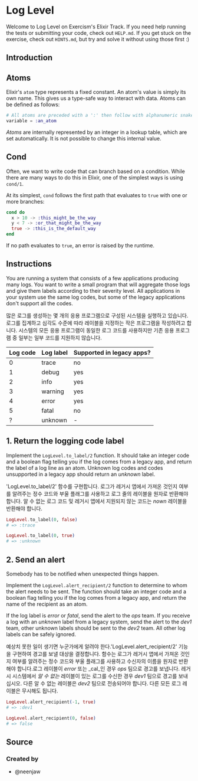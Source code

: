 # Log Level

Welcome to Log Level on Exercism's Elixir Track.
If you need help running the tests or submitting your code, check out `HELP.md`.
If you get stuck on the exercise, check out `HINTS.md`, but try and solve it without using those first :)

## Introduction

## Atoms

Elixir's `atom` type represents a fixed constant. An atom's value is simply its own name. This gives us a type-safe way to interact with data. Atoms can be defined as follows:

```elixir
# All atoms are preceded with a ':' then follow with alphanumeric snake-cased characters
variable = :an_atom
```

_Atoms_ are internally represented by an integer in a lookup table, which are set automatically. It is not possible to change this internal value.

## Cond

Often, we want to write code that can branch based on a condition. While there are many ways to do this in Elixir, one of the simplest ways is using `cond/1`.

At its simplest, `cond` follows the first path that evaluates to `true` with one or more branches:

```elixir
cond do
  x > 10 -> :this_might_be_the_way
  y < 7 -> :or_that_might_be_the_way
  true -> :this_is_the_default_way
end
```

If no path evaluates to `true`, an error is raised by the runtime.

## Instructions

You are running a system that consists of a few applications producing many logs. You want to write a small program that will aggregate those logs and give them labels according to their severity level. All applications in your system use the same log codes, but some of the legacy applications don't support all the codes.

많은 로그를 생성하는 몇 개의 응용 프로그램으로 구성된 시스템을 실행하고 있습니다. 로그를 집계하고 심각도 수준에 따라 레이블을 지정하는 작은 프로그램을 작성하려고 합니다. 시스템의 모든 응용 프로그램이 동일한 로그 코드를 사용하지만 기존 응용 프로그램 중 일부는 일부 코드를 지원하지 않습니다.

| Log code | Log label | Supported in legacy apps? |
| -------- | --------- | ------------------------- |
| 0        | trace     | no                        |
| 1        | debug     | yes                       |
| 2        | info      | yes                       |
| 3        | warning   | yes                       |
| 4        | error     | yes                       |
| 5        | fatal     | no                        |
| ?        | unknown   | -                         |

## 1. Return the logging code label

Implement the `LogLevel.to_label/2` function. It should take an integer code and a boolean flag telling you if the log comes from a legacy app, and return the label of a log line as an atom. Unknown log codes and codes unsupported in a legacy app should return an _unknown_ label.

'LogLevel.to_label/2' 함수를 구현합니다. 로그가 레거시 앱에서 가져온 것인지 여부를 알려주는 정수 코드와 부울 플래그를 사용하고 로그 줄의 레이블을 원자로 반환해야 합니다. 알 수 없는 로그 코드 및 레거시 앱에서 지원되지 않는 코드는 _nown_ 레이블을 반환해야 합니다.

```elixir
LogLevel.to_label(0, false)
# => :trace

LogLevel.to_label(0, true)
# => :unknown
```

## 2. Send an alert

Somebody has to be notified when unexpected things happen.

Implement the `LogLevel.alert_recipient/2` function to determine to whom the alert needs to be sent. The function should take an integer code and a boolean flag telling you if the log comes from a legacy app, and return the name of the recipient as an atom.

If the log label is _error_ or _fatal_, send the alert to the _ops_ team. If you receive a log with an _unknown_ label from a legacy system, send the alert to the _dev1_ team, other unknown labels should be sent to the _dev2_ team. All other log labels can be safely ignored.

예상치 못한 일이 생기면 누군가에게 알려야 한다.'LogLevel.alert_recipient/2' 기능을 구현하여 경고를 보낼 대상을 결정합니다. 함수는 로그가 레거시 앱에서 가져온 것인지 여부를 알려주는 정수 코드와 부울 플래그를 사용하고 수신자의 이름을 원자로 반환해야 합니다.로그 레이블이 _error_ 또는 _cal_인 경우 _ops_ 팀으로 경고를 보냅니다. 레거시 시스템에서 _알 수 없는_ 레이블이 있는 로그를 수신한 경우 _dev1_ 팀으로 경고를 보내십시오. 다른 알 수 없는 레이블은 _dev2_ 팀으로 전송되어야 합니다. 다른 모든 로그 레이블은 무시해도 됩니다.

```elixir
LogLevel.alert_recipient(-1, true)
# => :dev1

LogLevel.alert_recipient(0, false)
# => false
```

## Source

### Created by

- @neenjaw